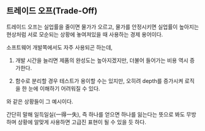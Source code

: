 ## 트레이드 오프(Trade-Off)

트레이드 오프는 실업률을 줄이면 물가가 오르고, 물가를 안정시키면 실업률이 높아지는 현상처럼 서로 모순되는 상황에 놓여져있을 때 사용하는 경제 용어이다.

소프트웨어 개발쪽에서도 자주 사용되곤 하는데,

1. 개발 시간을 늘리면 제품의 완성도는 높아지겠지만, 더불어 들어가는 비용 역시 증가한다.

2. 함수로 분리할 경우 테스트가 용이할 수는 있지만, 오히려 depth를 증가시켜 로직을 한 눈에 이해하기 어려워질 수 있다.

와 같은 상황들이 그 예시이다.

간단히 말해 일득일실(一得一失), 즉 하나를 얻으면 하나를 잃는다는 뜻으로 봐도 무방하며 상황에 알맞게 사용하면 고급진 표현이 될 수 있을 듯 하다.
